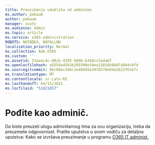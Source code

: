 ```yaml
---
title: Preuzimanje udubliha od adminike
ms.author: pebaum
author: pebaum
manager: scotv
ms.audience: Admin
ms.topic: article
ms.service: o365-administration
ROBOTS: NOINDEX, NOFOLLOW
localization_priority: Normal
ms.collection: Adm_O365
ms.custom: ''
ms.assetid: 53aeac4c-00cb-4395-9d9b-b344cc5ada6f
ms.openlocfilehash: a5554a45b3b295500e34ea13016b4b07a844c8f4
ms.sourcegitcommit: 8bc60ec34bc1e40685e3976576e04a2623f63a7c
ms.translationtype: MT
ms.contentlocale: sr-Latn-RS
ms.lasthandoff: 04/15/2021
ms.locfileid: "51821857"
---
```

# <a name="become-an-admin"></a>Pođite kao adminič.

Da biste preuzeli ulogu adminitarnog tima za ovu organizaciju, treba da preuzmete odgovornost. Pratite uputstva u ovom vodiču za detaljna uputstva: Kako se izvršava preuzimanje u programu [O365 IT administ.](https://powerbi.microsoft.com/pt-pt/blog/how-to-perform-an-it-admin-takeover-with-o365/)
